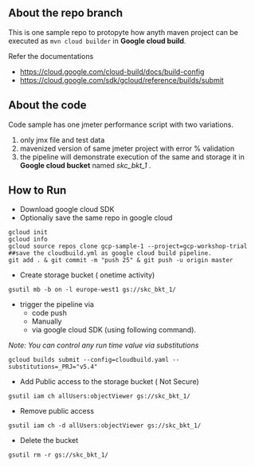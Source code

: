 ## About the repo branch
This is one sample repo to protopyte how anyth maven project can be executed as `mvn cloud builder` in **Google cloud build**. 

Refer the documentations

- https://cloud.google.com/cloud-build/docs/build-config
- https://cloud.google.com/sdk/gcloud/reference/builds/submit

## About the code
Code sample has one jmeter performance script with two variations.
1. only jmx file and test data
2. mavenized version of same jmeter project with error % validation
3. the pipeline will demonstrate execution of the same and storage it in **Google cloud bucket** named _skc_bkt_1_ .

## How to Run
- Download google cloud SDK
- Optionaliy save the same repo in google cloud

```
gcloud init
gcloud info
gcloud source repos clone gcp-sample-1 --project=gcp-workshop-trial
##save the cloudbuild.yml as google cloud build pipeline.
git add . & git commit -m "push 25" & git push -u origin master
```


- Create storage bucket ( onetime activity)

```
gsutil mb -b on -l europe-west1 gs://skc_bkt_1/
```

- trigger the pipeline via 
    - code push 
    - Manually 
    - via google cloud SDK (using following command).
    
_Note: You can control any run time value via substitutions_
```
gcloud builds submit --config=cloudbuild.yaml --substitutions=_PRJ="v5.4"
```

- Add Public access to the storage bucket ( Not Secure)
```
gsutil iam ch allUsers:objectViewer gs://skc_bkt_1/
```

- Remove public access 
```
gsutil iam ch -d allUsers:objectViewer gs://skc_bkt_1/
```
- Delete the bucket
```
gsutil rm -r gs://skc_bkt_1/
```


